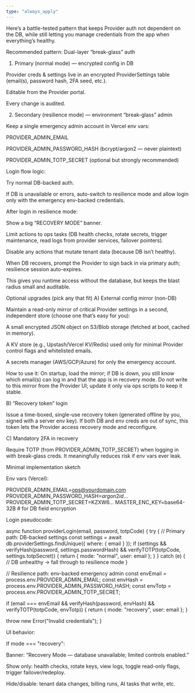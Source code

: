 ```yaml
---
type: "always_apply"
---
```


Here’s a battle-tested pattern that keeps Provider auth not dependent on the DB, while still letting you manage credentials from the app when everything’s healthy.

Recommended pattern: Dual-layer “break-glass” auth
1) Primary (normal mode) — encrypted config in DB

Provider creds & settings live in an encrypted ProviderSettings table (email(s), password hash, 2FA seed, etc.).

Editable from the Provider portal.

Every change is audited.

2) Secondary (resilience mode) — environment “break-glass” admin

Keep a single emergency admin account in Vercel env vars:

PROVIDER_ADMIN_EMAIL

PROVIDER_ADMIN_PASSWORD_HASH (bcrypt/argon2 — never plaintext)

PROVIDER_ADMIN_TOTP_SECRET (optional but strongly recommended)

Login flow logic:

Try normal DB-backed auth.

If DB is unavailable or errors, auto-switch to resilience mode and allow login only with the emergency env-backed credentials.

After login in resilience mode:

Show a big “RECOVERY MODE” banner.

Limit actions to ops tasks (DB health checks, rotate secrets, trigger maintenance, read logs from provider services, failover pointers).

Disable any actions that mutate tenant data (because DB isn’t healthy).

When DB recovers, prompt the Provider to sign back in via primary auth; resilience session auto-expires.

This gives you runtime access without the database, but keeps the blast radius small and auditable.

Optional upgrades (pick any that fit)
A) External config mirror (non-DB)

Maintain a read-only mirror of critical Provider settings in a second, independent store (choose one that’s easy for you):

A small encrypted JSON object on S3/Blob storage (fetched at boot, cached in memory).

A KV store (e.g., Upstash/Vercel KV/Redis) used only for minimal Provider control flags and whitelisted emails.

A secrets manager (AWS/GCP/Azure) for only the emergency account.

How to use it:
On startup, load the mirror; if DB is down, you still know which email(s) can log in and that the app is in recovery mode. Do not write to this mirror from the Provider UI; update it only via ops scripts to keep it stable.

B) “Recovery token” login

Issue a time-boxed, single-use recovery token (generated offline by you, signed with a server env key). If both DB and env creds are out of sync, this token lets the Provider access recovery mode and reconfigure.

C) Mandatory 2FA in recovery

Require TOTP (from PROVIDER_ADMIN_TOTP_SECRET) when logging in with break-glass creds. It meaningfully reduces risk if env vars ever leak.

Minimal implementation sketch

Env vars (Vercel):

PROVIDER_ADMIN_EMAIL=ops@yourdomain.com
PROVIDER_ADMIN_PASSWORD_HASH=$argon2id$...
PROVIDER_ADMIN_TOTP_SECRET=KZXW6...
MASTER_ENC_KEY=base64-32B   # for DB field encryption


Login pseudocode:

async function providerLogin(email, password, totpCode) {
  try {
    // Primary path: DB-backed settings
    const settings = await db.providerSettings.findUnique({ where: { email } });
    if (settings && verifyHash(password, settings.passwordHash) && verifyTOTP(totpCode, settings.totpSecret)) {
      return { mode: "normal", user: email };
    }
  } catch (e) {
    // DB unhealthy → fall through to resilience mode
  }

  // Resilience path: env-backed emergency admin
  const envEmail = process.env.PROVIDER_ADMIN_EMAIL;
  const envHash  = process.env.PROVIDER_ADMIN_PASSWORD_HASH;
  const envTotp  = process.env.PROVIDER_ADMIN_TOTP_SECRET;

  if (email === envEmail && verifyHash(password, envHash) && verifyTOTP(totpCode, envTotp)) {
    return { mode: "recovery", user: email };
  }

  throw new Error("Invalid credentials");
}


UI behavior:

If mode === "recovery":

Banner: “Recovery Mode — database unavailable; limited controls enabled.”

Show only: health checks, rotate keys, view logs, toggle read-only flags, trigger failover/redeploy.

Hide/disable: tenant data changes, billing runs, AI tasks that write, etc.